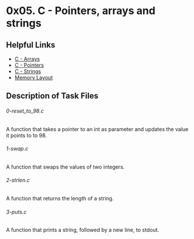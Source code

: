 # 0x05. C - Pointers, arrays and strings

## Helpful Links
* [C - Arrays](https://www.tutorialspoint.com/cprogramming/c_arrays.htm)
* [C - Pointers](https://www.tutorialspoint.com/cprogramming/c_pointers.htm)
* [C - Strings](https://intranet.alxswe.com/projects/216?context_curriculum_id=1)
* [Memory Layout](https://aticleworld.com/memory-layout-of-c-program/)

## Description of Task Files

<h6>0-reset_to_98.c</h6>
A function that takes a pointer to an int as parameter and updates the value it points to to 98.

<h6>1-swap.c</h6>
A function that swaps the values of two integers.

<h6>2-strlen.c</h6>
A function that returns the length of a string.

<h6>3-puts.c</h6>
A function that prints a string, followed by a new line, to stdout.

<h6></h6>
<h6></h6>
<h6></h6>
